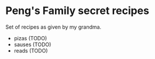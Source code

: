 # Peng's Family secret recipes

Set of recipes as given by my grandma.

* pizas (TODO)
* sauses (TODO)
* reads (TODO)

